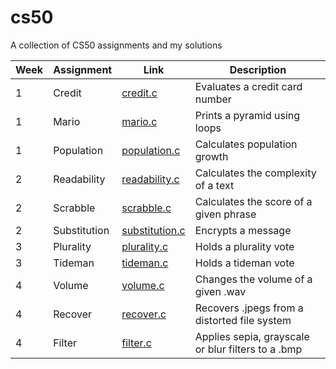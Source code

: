 # cs50
A collection of CS50 assignments and my solutions

| Week          | Assignment    | Link                                                                       | Description                                         |
| ------------- |---------------| ---------------------------------------------------------------------------|-----------------------------------------------------|
| 1             | Credit        | [credit.c](https://github.com/seidbar/cs50/blob/main/credit.c)             | Evaluates a credit card number                      | 
| 1             | Mario         | [mario.c](https://github.com/seidbar/cs50/blob/main/mario.c)               | Prints a pyramid using loops                        |
| 1             | Population    | [population.c](https://github.com/seidbar/cs50/blob/main/population.c)     | Calculates population growth                        |
| 2             | Readability   | [readability.c](https://github.com/seidbar/cs50/blob/main/readability.c)   | Calculates the complexity of a text                 |
| 2             | Scrabble      | [scrabble.c](https://github.com/seidbar/cs50/blob/main/scrabble.c)         | Calculates the score of a given phrase              |
| 2             | Substitution  | [substitution.c](https://github.com/seidbar/cs50/blob/main/substitution.c) | Encrypts a message                                  |
| 3             | Plurality     | [plurality.c](https://github.com/seidbar/cs50/blob/main/plurality.c)       | Holds a plurality vote                              |
| 3             | Tideman       | [tideman.c](https://github.com/seidbar/cs50/blob/main/tideman.c)           | Holds a tideman vote                                |
| 4             | Volume        | [volume.c](https://github.com/seidbar/cs50/blob/main/volume.c)             | Changes the volume of a given .wav                  |
| 4             | Recover       | [recover.c](https://github.com/seidbar/cs50/blob/main/recover.c)           | Recovers .jpegs from a distorted file system        |
| 4             | Filter        | [filter.c](https://github.com/seidbar/cs50/tree/main/filter)               | Applies sepia, grayscale or blur filters to a .bmp  |
